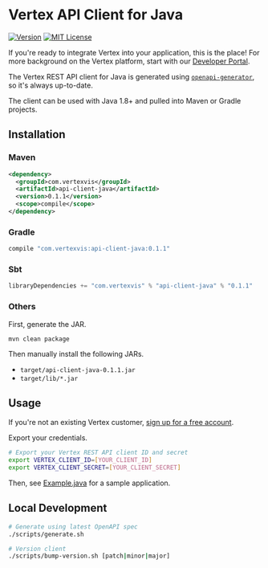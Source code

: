 # Vertex API Client for Java

[![Version](https://img.shields.io/maven-central/v/com.vertexvis/api-client-java)](https://search.maven.org/artifact/com.vertexvis/api-client-java)
[![MIT License](https://img.shields.io/github/license/vertexvis/vertex-api-client-java)](https://github.com/Vertexvis/vertex-api-client-java/blob/main/LICENSE)

If you're ready to integrate Vertex into your application, this is the place! For more background on the Vertex platform, start with our [Developer Portal](https://developer.vertexvis.com/).

The Vertex REST API client for Java is generated using [`openapi-generator`](https://github.com/OpenAPITools/openapi-generator), so it's always up-to-date.

The client can be used with Java 1.8+ and pulled into Maven or Gradle projects.

## Installation

### Maven

```xml
<dependency>
  <groupId>com.vertexvis</groupId>
  <artifactId>api-client-java</artifactId>
  <version>0.1.1</version>
  <scope>compile</scope>
</dependency>
```

### Gradle

```groovy
compile "com.vertexvis:api-client-java:0.1.1"
```

### Sbt

```sbt
libraryDependencies += "com.vertexvis" % "api-client-java" % "0.1.1"
```

### Others

First, generate the JAR.

```shell
mvn clean package
```

Then manually install the following JARs.

- `target/api-client-java-0.1.1.jar`
- `target/lib/*.jar`

## Usage

If you're not an existing Vertex customer, [sign up for a free account](https://aws.amazon.com/marketplace/pp/B08PP264Z1?stl=true).

Export your credentials.

```bash
# Export your Vertex REST API client ID and secret
export VERTEX_CLIENT_ID=[YOUR_CLIENT_ID]
export VERTEX_CLIENT_SECRET=[YOUR_CLIENT_SECRET]
```

Then, see [Example.java](./src/main/java/com/vertexvis/Example.java) for a sample application.

## Local Development

```bash
# Generate using latest OpenAPI spec
./scripts/generate.sh

# Version client
./scripts/bump-version.sh [patch|minor|major]
```
